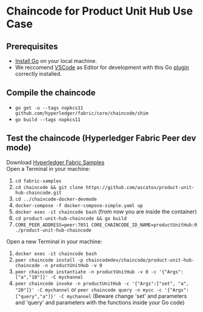 # Chaincode for Product Unit Hub Use Case
## Prerequisites
* [Install Go](https://golang.org/doc/install) on your local machine.
* We reccomend [VSCode](https://code.visualstudio.com/) as Editor for development with this Go [plugin](https://code.visualstudio.com/docs/languages/go) correctly installed.
## Compile the chaincode
* `go get -u --tags nopkcs11 github.com/hyperledger/fabric/core/chaincode/shim`
* `go build --tags nopkcs11`
## Test the chaincode (Hyperledger Fabric Peer dev mode)
Download [Hyperledger Fabric Samples](https://hyperledger-fabric.readthedocs.io/en/latest/samples.html) <br/>
Open a Terminal in your machine:
1. `cd fabric-samples`
2. `cd chaincode && git clone https://github.com/ascatox/product-unit-hub-chaincode.git`
3. `cd ../chaincode-docker-devmode`
4. `docker-compose -f docker-compose-simple.yaml up`
5. `docker exec -it chaincode bash` (from now you are inside the container)
6. `cd product-unit-hub-chaincode && go build`
7. `CORE_PEER_ADDRESS=peer:7051 CORE_CHAINCODE_ID_NAME=productUnitHub:0 ./product-unit-hub-chaincode`

Open a new Terminal in your machine: 
1. `docker exec -it chaincode bash`
2. `peer chaincode install -p chaincodedev/chaincode/product-unit-hub-chaincode -n productUnitHub -v 0`
3. `peer chaincode instantiate -n productUnitHub -v 0 -c '{"Args":["a","10"]}' -C mychannel`
4. `peer chaincode invoke -n productUnitHub -c '{"Args":["set", "a", "20"]}' -C mychannel` or `peer chaincode query -n mycc -c '{"Args":["query","a"]}' -C mychannel` (Beware change 'set' and parameters and 'query' and parameters with the functions inside your Go code)


